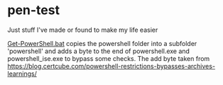 # pen-test

Just stuff I've made or found to make my life easier

[Get-PowerShell.bat](https://github.com/Xoke/pen-test/blob/main/get-powershell.bat) copies the powershell folder into a subfolder 'powershell' and adds a byte to the end of powershell.exe and powershell_ise.exe to bypass some checks.  The add byte taken from https://blog.certcube.com/powershell-restrictions-bypasses-archives-learnings/
